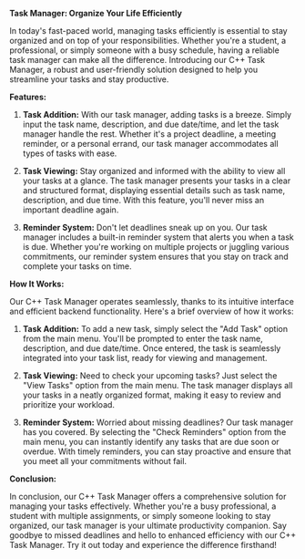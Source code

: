 **Task Manager: Organize Your Life Efficiently**

In today's fast-paced world, managing tasks efficiently is essential to stay organized and on top of your responsibilities. Whether you're a student, a professional, or simply someone with a busy schedule, having a reliable task manager can make all the difference. Introducing our C++ Task Manager, a robust and user-friendly solution designed to help you streamline your tasks and stay productive.

**Features:**

1. **Task Addition:** With our task manager, adding tasks is a breeze. Simply input the task name, description, and due date/time, and let the task manager handle the rest. Whether it's a project deadline, a meeting reminder, or a personal errand, our task manager accommodates all types of tasks with ease.

2. **Task Viewing:** Stay organized and informed with the ability to view all your tasks at a glance. The task manager presents your tasks in a clear and structured format, displaying essential details such as task name, description, and due time. With this feature, you'll never miss an important deadline again.

3. **Reminder System:** Don't let deadlines sneak up on you. Our task manager includes a built-in reminder system that alerts you when a task is due. Whether you're working on multiple projects or juggling various commitments, our reminder system ensures that you stay on track and complete your tasks on time.

**How It Works:**

Our C++ Task Manager operates seamlessly, thanks to its intuitive interface and efficient backend functionality. Here's a brief overview of how it works:

1. **Task Addition:** To add a new task, simply select the "Add Task" option from the main menu. You'll be prompted to enter the task name, description, and due date/time. Once entered, the task is seamlessly integrated into your task list, ready for viewing and management.

2. **Task Viewing:** Need to check your upcoming tasks? Just select the "View Tasks" option from the main menu. The task manager displays all your tasks in a neatly organized format, making it easy to review and prioritize your workload.

3. **Reminder System:** Worried about missing deadlines? Our task manager has you covered. By selecting the "Check Reminders" option from the main menu, you can instantly identify any tasks that are due soon or overdue. With timely reminders, you can stay proactive and ensure that you meet all your commitments without fail.

**Conclusion:**

In conclusion, our C++ Task Manager offers a comprehensive solution for managing your tasks effectively. Whether you're a busy professional, a student with multiple assignments, or simply someone looking to stay organized, our task manager is your ultimate productivity companion. Say goodbye to missed deadlines and hello to enhanced efficiency with our C++ Task Manager. Try it out today and experience the difference firsthand!
